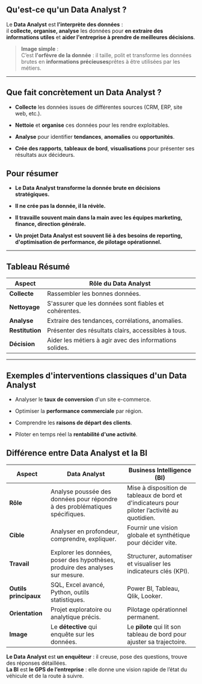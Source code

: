 ## Qu'est-ce qu'un Data Analyst ?

Le **Data Analyst** est **l’interprète des données** :  
il **collecte, organise, analyse** les données pour **en extraire des informations utiles** et **aider l'entreprise à prendre de meilleures décisions**.

> **Image simple** :  
> C’est **l'orfèvre de la donnée** : il taille, polit et transforme les données brutes en **informations précieuses**prêtes à être utilisées par les métiers.

---

## Que fait concrètement un Data Analyst ?

- **Collecte** les données issues de différentes sources (CRM, ERP, site web, etc.).
    
- **Nettoie** et **organise** ces données pour les rendre exploitables.
    
- **Analyse** pour identifier **tendances**, **anomalies** ou **opportunités**.
    
- **Crée des rapports**, **tableaux de bord**, **visualisations** pour présenter ses résultats aux décideurs.
## Pour résumer 

- **Le Data Analyst transforme la donnée brute en décisions stratégiques.**
    
- **Il ne crée pas la donnée, il la révèle.**
    
- **Il travaille souvent main dans la main avec les équipes marketing, finance, direction générale.**
    
- **Un projet Data Analyst est souvent lié à des besoins de reporting, d'optimisation de performance, de pilotage opérationnel.**
    

---

## Tableau Résumé

|Aspect|Rôle du Data Analyst|
|---|---|
|**Collecte**|Rassembler les bonnes données.|
|**Nettoyage**|S'assurer que les données sont fiables et cohérentes.|
|**Analyse**|Extraire des tendances, corrélations, anomalies.|
|**Restitution**|Présenter des résultats clairs, accessibles à tous.|
|**Décision**|Aider les métiers à agir avec des informations solides.|

---

## Exemples d'interventions classiques d'un Data Analyst

- Analyser le **taux de conversion** d'un site e-commerce.
    
- Optimiser la **performance commerciale** par région.
    
- Comprendre les **raisons de départ des clients**.
    
- Piloter en temps réel la **rentabilité d'une activité**.


## Différence entre Data Analyst et la BI

| Aspect                | Data Analyst                                                                  | Business Intelligence (BI)                                                                    |
| --------------------- | ----------------------------------------------------------------------------- | --------------------------------------------------------------------------------------------- |
| **Rôle**              | Analyse poussée des données pour répondre à des problématiques spécifiques.   | Mise à disposition de tableaux de bord et d'indicateurs pour piloter l’activité au quotidien. |
| **Cible**             | Analyser en profondeur, comprendre, expliquer.                                | Fournir une vision globale et synthétique pour décider vite.                                  |
| **Travail**           | Explorer les données, poser des hypothèses, produire des analyses sur mesure. | Structurer, automatiser et visualiser les indicateurs clés (KPI).                             |
| **Outils principaux** | SQL, Excel avancé, Python, outils statistiques.                               | Power BI, Tableau, Qlik, Looker.                                                              |
| **Orientation**       | Projet exploratoire ou analytique précis.                                     | Pilotage opérationnel permanent.                                                              |
| **Image**             | Le **détective** qui enquête sur les données.                                 | Le **pilote** qui lit son tableau de bord pour ajuster sa trajectoire.                        |
**Le Data Analyst** est **un enquêteur** : il creuse, pose des questions, trouve des réponses détaillées.  
**La BI** est **le GPS de l’entreprise** : elle donne une vision rapide de l’état du véhicule et de la route à suivre.